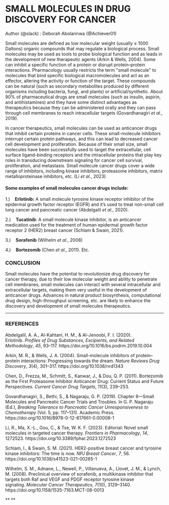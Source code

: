 # **SMALL MOLECULES IN DRUG DISCOVERY FOR CANCER**

Author (@slack) : Deborah Abolarinwa (@Achiever01)

Small molecules are defined as low molecular weight (usually ≤ 1000 Daltons) organic compounds that may regulate a biological process. Small molecules may be used as tools to probe biological function and as leads in the development of new therapeutic agents (Arkin & Wells, 2004). Some can inhibit a specific function of a protein or disrupt protein–protein interactions. Pharmacology usually restricts the term "small molecule" to molecules that bind specific biological macromolecules and act as an effector, altering the activity or function of the target. These compounds can be natural (such as secondary metabolites produced by different organisms including bacteria, fungi, and plants) or artificial/synthetic. About 90% of pharmaceutical drugs are small molecules (such as insulin, aspirin, and antihistamines) and they have some distinct advantages as therapeutics because they can be administered orally and they can pass through cell membranes to reach intracellular targets (Govardhanagiri _et al_., 2019).

In cancer therapeutics, small molecules can be used as anticancer drugs that inhibit certain proteins in cancer cells. These small-molecule inhibitors interrupt certain protein pathways, and this can lead to decreased cancer cell development and proliferation. Because of their small size, small molecules have been successfully used to target the extracellular, cell surface ligand-binding receptors and the intracellular proteins that play key roles in transducing downstream signaling for cancer cell survival, proliferation, and metastasis. Small molecule cancer drugs cover a wide range of inhibitors, including kinase inhibitors, proteasome inhibitors, matrix metalloproteinase inhibitors, etc. (Li _et al_., 2023)

#### Some examples of small molecules cancer drugs include:

1.)    **Erlotinib:** A small molecule tyrosine kinase receptor inhibitor of the epidermal growth factor receptor (EGFR) and it’s used to treat non-small cell lung cancer and pancreatic cancer (Abdelgalil _et al_., 2020).

2.)    **Tucatinib**: A small molecule kinase inhibitor, is an anticancer medication used for the treatment of human epidermal growth factor receptor 2 (HER2) breast cancer (Schlam & Swain, 2021).

3.)    **Sorafenib** (Wilhelm _et al_., 2008)

4.)    **Bortezomib** (Chen _et al_., 2011). Etc.

### **CONCLUSION**

Small molecules have the potential to revolutionize drug discovery for cancer therapy, due to their low molecular weight and ability to penetrate cell membranes, small molecules can interact with several intracellular and extracellular targets, making them very useful in the development of anticancer drugs. Advances in natural product biosynthesis, computational drug design, high-throughput screening, etc. are likely to enhance the discovery and development of small molecules therapeutics.

****

### **REFERENCES**

Abdelgalil, A. A., Al-Kahtani, H. M., & Al-Jenoobi, F. I. (2020). Erlotinib. _Profiles of Drug Substances, Excipients, and Related Methodology_, _45_, 93–117. https\://doi.org/10.1016/bs.podrm.2019.10.004

Arkin, M. R., & Wells, J. A. (2004). Small-molecule inhibitors of protein–protein interactions: Progressing towards the dream. _Nature Reviews Drug Discovery_, _3_(4), 301–317. https\://doi.org/10.1038/nrd1343

Chen, D., Frezza, M., Schmitt, S., Kanwar, J., & Dou, Q. P. (2011). Bortezomib as the First Proteasome Inhibitor Anticancer Drug: Current Status and Future Perspectives. _Current Cancer Drug Targets_, _11_(3), 239–253.

Govardhanagiri, S., Bethi, S., & Nagaraju, G. P. (2019). Chapter 8—Small Molecules and Pancreatic Cancer Trials and Troubles. In G. P. Nagaraju (Ed.), _Breaking Tolerance to Pancreatic Cancer Unresponsiveness to Chemotherapy_ (Vol. 5, pp. 117–131). Academic Press. https\://doi.org/10.1016/B978-0-12-817661-0.00008-1

Li, R., Ma, X.-L., Gou, C., & Tse, W. K. F. (2023). Editorial: Novel small molecules in targeted cancer therapy. _Frontiers in Pharmacology_, _14_, 1272523. https\://doi.org/10.3389/fphar.2023.1272523

Schlam, I., & Swain, S. M. (2021). HER2-positive breast cancer and tyrosine kinase inhibitors: The time is now. _NPJ Breast Cancer_, _7_, 56. https\://doi.org/10.1038/s41523-021-00265-1

Wilhelm, S. M., Adnane, L., Newell, P., Villanueva, A., Llovet, J. M., & Lynch, M. (2008). Preclinical overview of sorafenib, a multikinase inhibitor that targets both Raf and VEGF and PDGF receptor tyrosine kinase signaling. _Molecular Cancer Therapeutics_, _7_(10), 3129–3140. https\://doi.org/10.1158/1535-7163.MCT-08-0013

** **

